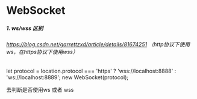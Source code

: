 # WebSocket

##### 1.   ws/wss 区别

###### https://blog.csdn.net/garrettzxd/article/details/81674251  （http协议下使用ws，在https协议下使用wss）

let protocol = location.protocol === 'https' ? 'wss://localhost:8888' : 'ws://localhost:8889';
new WebSocket(protocol);

去判断是否使用ws 或者 wss   